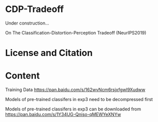 # CDP-Tradeoff
Under construction...

On The Classification-Distortion-Perception Tradeoff (NeurIPS2019)

License and Citation
===================

Content
===================
Training Data https://pan.baidu.com/s/162wvNcm6rsjxfgwl9Xudww

Models of pre-trained classifers in exp3 need to be decompressed first

Models of pre-trained classifers in exp3 can be downloaded from https://pan.baidu.com/s/1Y34UG-Qniso-qMEWYeXNYw
